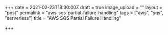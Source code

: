 +++
date = 2021-02-23T18:30:00Z
draft = true
image_upload = ""
layout = "post"
permalink = "aws-sqs-partial-failure-handling"
tags = ["aws", "sqs", "serverless"]
title = "AWS SQS Partial Failure Handling"

+++

